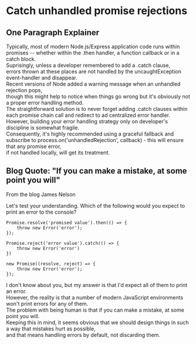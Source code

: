 # Catch unhandled promise rejections

## One Paragraph Explainer
Typically, most of modern Node.js/Express application code runs within promises -- whether within the .then handler, a function callback or in a catch block.<br>
Suprisingly, unless a developer remembered to add a .catch clause,<br> 
errors thrown at these places are not handled by the uncaughtException event-handler and disappear. <br>
Recent versions of Node added a warning message when an unhandled rejection pops, <br>
though this might help to notice when things go wrong but it's obviously not a proper error handling method. <br>
The straightforward solution is to never forget adding .catch clauses within each promise chain call and redirect to ad centralized error handler. <br>
However, building your error handling strategy only on developer's discipline is somewhat fragile.<br>
Consequently, it's highly recommended using a graceful fallback and subscribe to process.on('unhandledRejection', callback) - this will ensure that any promise error,<br>
if not handled locally, will get its treatment. 

## Blog Quote: "If you can make a mistake, at some point you will"
From the blog James Nelson

Let's test your understanding. Which of the following would you expect to print an error to the console?
```
Promise.resolve('promised value').then(() => {
    throw new Error('error');
});

Promise.reject('error value').catch(() => {
    throw new Error('error')
})

new Promise((resolve, reject) => {
    throw new Error('error');
});
```
I don't know about you, but my answer is that I'd expect all of them to print an error.<br>
However, the reality is that a number of modern JavaScript environments won't print errors for any of them.<br>
The problem with being human is that if you can make a mistake, at some point you will.<br>
Keeping this in mind, it seems obvious that we should design things in such a way that mistakes hurt as possible,<br>
and that means handling errors by default, not discarding them.
